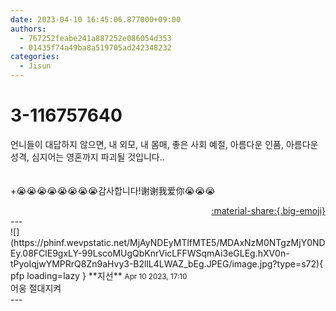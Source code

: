 ```yaml
---
date: 2023-04-10 16:45:06.877000+09:00
authors:
  - 767252feabe241a887252e086054d353
  - 01435f74a49ba8a519705ad242348232
categories:
  - Jisun
---
```


# 3-116757640

<div class="post-container" markdown="1">
<div class="content-container md-sidebar__scrollwrap" markdown="1">

언니들이 대답하지 않으면, 내 외모, 내 몸매, 좋은 사회 예절, 아름다운 인품, 아름다운 성격, 심지어는 영혼까지 파괴될 것입니다..​<br><br><br>+😭😭😭😭😭😭😭😭감사합니다!谢谢我爱你😭😭😭

</div>
</div>

<div style="text-align: right;" markdown="1">
<a href="https://weverse.io/fromis9/fanpost/3-116757640" style="text-align: right;">:material-share:{.big-emoji}</a>
</div>
---

<div class="comments-container md-sidebar__scrollwrap" markdown="1">
<div class="comment" markdown="1">
<div class='id-container' markdown="1">
![](https://phinf.wevpstatic.net/MjAyNDEyMTlfMTE5/MDAxNzM0NTgzMjY0NDEy.08FClE9gxLY-99LscoMUgQbKnrVicLFFWSqmAi3eGLEg.hXV0n-tPyoIqjwYMPRrQ8Zn9aHvy3-B2llL4LWAZ_bEg.JPEG/image.jpg?type=s72){ pfp loading=lazy }
**<span class="artist">지선</span>** <small>Apr 10 2023, 17:10</small><br>
</div>
<div class='comment-body' markdown="1">
어웅 절대지켜
</div>
</div>
</div>
---
